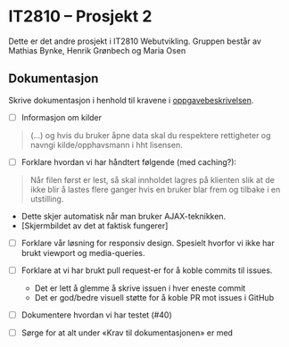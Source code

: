 # IT2810 – Prosjekt 2
Dette er det andre prosjekt i IT2810 Webutvikling. Gruppen består av Mathias Bynke, Henrik Grønbech og Maria Osen

## Dokumentasjon

Skrive dokumentasjon i henhold til kravene i [oppgavebeskrivelsen](https://ntnu.blackboard.com/webapps/blackboard/content/listContent.jsp?course_id=_9762_1&content_id=_427582_1).

- [ ] Informasjon om kilder
> (...) og hvis du bruker åpne data skal du respektere rettigheter og navngi kilde/opphavsmann i hht lisensen.

- [ ] Forklare hvordan vi har håndtert følgende (med caching?):
> Når filen først er lest, så skal innholdet lagres på klienten slik at de ikke blir å lastes flere ganger hvis en bruker blar frem og tilbake i en utstilling.
  - Dette skjer automatisk når man bruker AJAX-teknikken.
  - [Skjermbildet av det at faktisk fungerer]

- [ ] Forklare vår løsning for responsiv design. Spesielt hvorfor vi ikke har brukt viewport og media-queries.

- [ ] Forklare at vi har brukt pull request-er for å koble commits til issues.
  - Det er lett å glemme å skrive issuen i hver eneste commit
  - Det er god/bedre visuell støtte for å koble PR mot issues i GitHub


- [ ] Dokumentere hvordan vi har testet (#40)

- [ ] Sørge for at alt under «Krav til dokumentasjonen» er med
